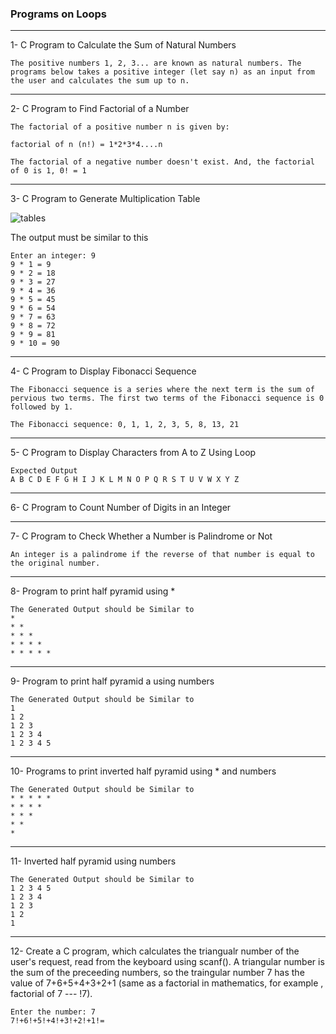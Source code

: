 ### Programs on Loops

----

1- C Program to Calculate the Sum of Natural Numbers

```
The positive numbers 1, 2, 3... are known as natural numbers. The programs below takes a positive integer (let say n) as an input from the user and calculates the sum up to n.
```

-----

2- C Program to Find Factorial of a Number

```
The factorial of a positive number n is given by:

factorial of n (n!) = 1*2*3*4....n

The factorial of a negative number doesn't exist. And, the factorial of 0 is 1, 0! = 1
```

-----

3- C Program to Generate Multiplication Table

![tables](https://cdn.programiz.com/sites/tutorial2program/files/multiplication-table.jpg)

The output must be similar to this
```
Enter an integer: 9
9 * 1 = 9
9 * 2 = 18
9 * 3 = 27
9 * 4 = 36
9 * 5 = 45
9 * 6 = 54
9 * 7 = 63
9 * 8 = 72
9 * 9 = 81
9 * 10 = 90
```

------

4- C Program to Display Fibonacci Sequence

```
The Fibonacci sequence is a series where the next term is the sum of pervious two terms. The first two terms of the Fibonacci sequence is 0 followed by 1.

The Fibonacci sequence: 0, 1, 1, 2, 3, 5, 8, 13, 21

```

-----

5- C Program to Display Characters from A to Z Using Loop

```
Expected Output
A B C D E F G H I J K L M N O P Q R S T U V W X Y Z
```

-------

6- C Program to Count Number of Digits in an Integer

-------

7- C Program to Check Whether a Number is Palindrome or Not

```
An integer is a palindrome if the reverse of that number is equal to the original number.
```

------

8- Program to print half pyramid using *

```
The Generated Output should be Similar to 
*
* *
* * *
* * * *
* * * * *
```
------

9- Program to print half pyramid a using numbers

```
The Generated Output should be Similar to 
1
1 2
1 2 3
1 2 3 4
1 2 3 4 5
```

---

10- Programs to print inverted half pyramid using * and numbers


```
The Generated Output should be Similar to 
* * * * *
* * * *
* * * 
* *
*
```

----

11- Inverted half pyramid using numbers

```
The Generated Output should be Similar to 
1 2 3 4 5
1 2 3 4 
1 2 3
1 2
1
```

------

12- Create a C program, which calculates the triangualr number of the user's request, read from the keyboard using scanf(). A triangular number is the sum of the preceeding numbers, so the traingular number 7 has the value of 7+6+5+4+3+2+1 (same as a factorial in mathematics, for example , factorial of 7 --- !7).

```
Enter the number: 7
7!+6!+5!+4!+3!+2!+1!=
```




